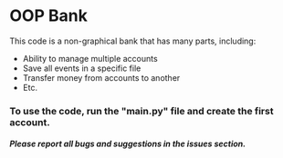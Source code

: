 # OOP Bank
This code is a non-graphical bank that has many parts, including:
- Ability to manage multiple accounts
- Save all events in a specific file
- Transfer money from accounts to another
- Etc.

### To use the code, run the "main.py" file and create the first account.

##### Please report all bugs and suggestions in the issues section.
